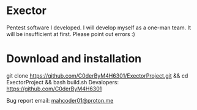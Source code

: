 # Exector
Pentest software I developed. I will develop myself as a one-man team. It will be insufficient at first. Please point out errors :) 
# Download and installation
git clone https://github.com/C0derByM4H6301/ExectorProject.git && cd ExectorProject && bash build.sh
Devalopers: 
https://github.com/C0derByM4H6301 

Bug report email: 
mahcoder01@proton.me

